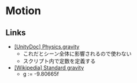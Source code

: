 # Motion

## Links
* [[UnityDoc] Physics.gravity](https://docs.unity3d.com/ScriptReference/Physics-gravity.html)
  - これだとシーン全体に影響されるので使わない
  - スクリプト内で定数を定義する
* [[Wikipedia] Standard gravity](https://en.wikipedia.org/wiki/Standard_gravity)
  - g :=  -9.80665f
